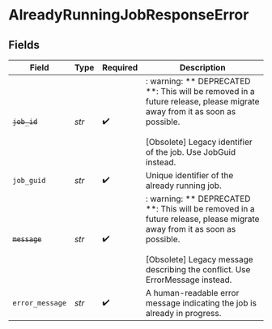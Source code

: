 # AlreadyRunningJobResponseError


## Fields

| Field                                                                                                                                                                                                 | Type                                                                                                                                                                                                  | Required                                                                                                                                                                                              | Description                                                                                                                                                                                           |
| ----------------------------------------------------------------------------------------------------------------------------------------------------------------------------------------------------- | ----------------------------------------------------------------------------------------------------------------------------------------------------------------------------------------------------- | ----------------------------------------------------------------------------------------------------------------------------------------------------------------------------------------------------- | ----------------------------------------------------------------------------------------------------------------------------------------------------------------------------------------------------- |
| ~~`job_id`~~                                                                                                                                                                                          | *str*                                                                                                                                                                                                 | :heavy_check_mark:                                                                                                                                                                                    | : warning: ** DEPRECATED **: This will be removed in a future release, please migrate away from it as soon as possible.<br/><br/>[Obsolete] Legacy identifier of the job. Use JobGuid instead.        |
| `job_guid`                                                                                                                                                                                            | *str*                                                                                                                                                                                                 | :heavy_check_mark:                                                                                                                                                                                    | Unique identifier of the already running job.                                                                                                                                                         |
| ~~`message`~~                                                                                                                                                                                         | *str*                                                                                                                                                                                                 | :heavy_check_mark:                                                                                                                                                                                    | : warning: ** DEPRECATED **: This will be removed in a future release, please migrate away from it as soon as possible.<br/><br/>[Obsolete] Legacy message describing the conflict. Use ErrorMessage instead. |
| `error_message`                                                                                                                                                                                       | *str*                                                                                                                                                                                                 | :heavy_check_mark:                                                                                                                                                                                    | A human-readable error message indicating the job is already in progress.                                                                                                                             |
